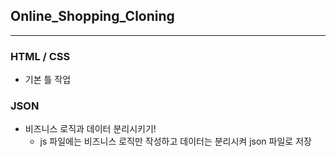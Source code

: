 ## Online_Shopping_Cloning

___
### HTML / CSS 
- 기본 틀 작업

### JSON
- 비즈니스 로직과 데이터 분리시키기!
    - js 파일에는 비즈니스 로직만 작성하고 데이터는 분리시켜 json 파일로 저장